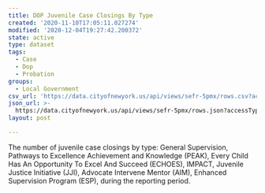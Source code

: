 ```yaml
---
title: DOP Juvenile Case Closings By Type
created: '2020-11-10T17:05:11.027274'
modified: '2020-12-04T19:27:42.200372'
state: active
type: dataset
tags:
  - Case
  - Dop
  - Probation
groups:
  - Local Government
csv_url: 'https://data.cityofnewyork.us/api/views/sefr-5pmx/rows.csv?accessType=DOWNLOAD'
json_url: >-
  https://data.cityofnewyork.us/api/views/sefr-5pmx/rows.json?accessType=DOWNLOAD
layout: post

---
```

The number of juvenile case closings by type: General Supervision, Pathways to Excellence Achievement and Knowledge (PEAK), Every Child Has An Opportunity To Excel And Succeed (ECHOES), IMPACT, Juvenile Justice Initiative (JJI), Advocate Intervene Mentor (AIM), Enhanced Supervision Program (ESP), during the reporting period.
